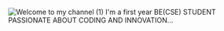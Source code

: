 ![Welcome to my channel (1)](https://github.com/user-attachments/assets/f89469ae-1034-40cf-8310-0b925c2d68df)
I'm a first year BE(CSE) STUDENT PASSIONATE ABOUT CODING AND INNOVATION...
